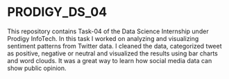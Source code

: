 # PRODIGY_DS_04
This repository contains Task-04 of the Data Science Internship under Prodigy InfoTech. In this task I worked on analyzing and visualizing sentiment patterns from Twitter data. I cleaned the data, categorized tweet as positive, negative or neutral and visualized the results using bar charts and word clouds. It was a great way to learn how social media data can show public opinion.

